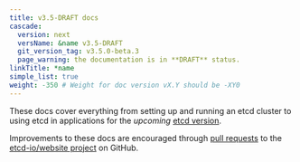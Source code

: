 ```yaml
---
title: v3.5-DRAFT docs
cascade:
  version: next
  versName: &name v3.5-DRAFT
  git_version_tag: v3.5.0-beta.3
  page_warning: the documentation is in **DRAFT** status.
linkTitle: *name
simple_list: true
weight: -350 # Weight for doc version vX.Y should be -XY0
---
```


These docs cover everything from setting up and running an etcd cluster to using
etcd in applications for the _upcoming_ [etcd
version](https://github.com/etcd-io/etcd/).

Improvements to these docs are encouraged through [pull
requests](https://help.github.com/en/articles/about-pull-requests) to the
[etcd-io/website project](https://github.com/etcd-io/website) on GitHub.
